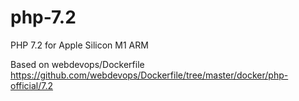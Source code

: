 # php-7.2
PHP 7.2 for Apple Silicon M1 ARM

Based on webdevops/Dockerfile
https://github.com/webdevops/Dockerfile/tree/master/docker/php-official/7.2
